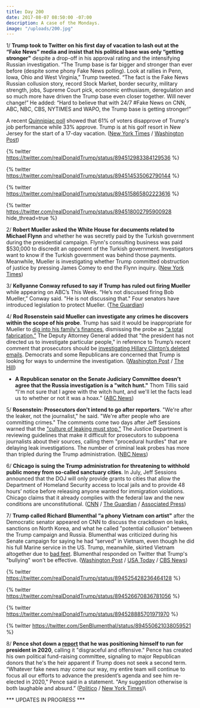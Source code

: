 ```yaml
---
title: Day 200
date: 2017-08-07 08:50:00 -07:00
description: A case of the Mondays.
image: "/uploads/200.jpg"
---
```


1/ **Trump took to Twitter on his first day of vacation to lash out at the “Fake News” media and insist that his political base was only “getting stronger"** despite a drop-off in his approval rating and the intensifying Russian investigation. “The Trump base is far bigger and stronger than ever before (despite some phony Fake News polling). Look at rallies in Penn, Iowa, Ohio and West Virginia,” Trump tweeted. “The fact is the Fake News Russian collusion story, record Stock Market, border security, military strength, jobs, Supreme Court pick, economic enthusiasm, deregulation and so much more have driven the Trump base even closer together. Will never change!” He added: “Hard to believe that with 24/7 #Fake News on CNN, ABC, NBC, CBS, NYTIMES and WAPO, the Trump base is getting stronger!”

A recent [Quinnipiac poll](https://whatthefuckjusthappenedtoday.com/2017/08/02/day-195/#poll-61-disapprove-of-trumps-job-per) showed that 61% of voters disapprove of Trump's job performance while 33% approve. Trump is at his golf resort in New Jersey for the start of a 17-day vacation. ([New York Times](https://www.nytimes.com/2017/08/07/us/politics/trump-breaks-from-vacation-to-tweet-outrage-at-media-and-rally-his-base.html) / [Washington Post](https://www.washingtonpost.com/news/post-politics/wp/2017/08/07/trump-says-his-political-base-is-stronger-than-ever-despite-polling-to-the-contrary/))

{% twitter https://twitter.com/realDonaldTrump/status/894512983384129536 %}

{% twitter https://twitter.com/realDonaldTrump/status/894514535062790144 %}

{% twitter https://twitter.com/realDonaldTrump/status/894515865802223616 %}

{% twitter https://twitter.com/realDonaldTrump/status/894518002795900928 hide_thread=true %}

2/ **Robert Mueller asked the White House for documents related to Michael Flynn** and whether he was secretly paid by the Turkish government during the presidential campaign. Flynn's consulting business was paid $530,000 to discredit an opponent of the Turkish government. Investigators want to know if the Turkish government was behind those payments. Meanwhile, Mueller is investigating whether Trump committed obstruction of justice by pressing James Comey to end the Flynn inquiry. ([New York Times](https://www.nytimes.com/2017/08/04/us/politics/robert-mueller-michael-flynn-turkey.html))

3/ **Kellyanne Conway refused to say if Trump has ruled out firing Mueller** while appearing on ABC’s This Week. “He’s not discussed firing Bob Mueller,” Conway said. "He is not discussing that." Four senators have introduced legislation to protect Mueller. ([The Guardian](https://www.theguardian.com/us-news/2017/aug/06/donald-trump-robert-mueller-russia-kellyanne-conway))

4/ **Rod Rosenstein said Mueller can investigate any crimes he discovers within the scope of his probe**. Trump has said it would be inappropriate for Mueller to [dig into his family's finances](https://whatthefuckjusthappenedtoday.com/2017/07/20/day-182/#1-trump-would-have-never-hired-jeff), dismissing the probe as [“a total fabrication.”](https://whatthefuckjusthappenedtoday.com/2017/08/04/day-197/#2-trump-used-a-campaign-style-rally) The Deputy Attorney General added that "the president has not directed us to investigate particular people," in reference to Trump’s recent comment that prosecutors should be [investigating Hillary Clinton’s deleted emails](https://whatthefuckjusthappenedtoday.com/2017/07/25/day-187/#3-trump-ripped-jeff-sessions-on-twit). Democrats and some Republicans are concerned that Trump is looking for ways to undermine the investigation. ([Washington Post](https://www.washingtonpost.com/powerpost/rosenstein-special-counsel-mueller-can-investigate-any-crimes-he-uncovers-in-russia-probe/2017/08/06/2209365a-7aae-11e7-83c7-5bd5460f0d7e_story.html) / [The Hill](http://thehill.com/homenews/administration/345528-rosenstein-trump-has-not-directed-us-to-investigate-particular-people))

* **A Republican senator on the Senate Judiciary Committee doesn't agree that the Russia investigation is a "witch hunt."** Thom Tillis said “I'm not sure that I agree with the witch hunt, and we'll let the facts lead us to whether or not it was a hoax." ([ABC News](http://abcnews.go.com/Politics/republican-senator-unsure-agrees-trump-russia-probe-witch/story?id=49053096))

5/ **Rosenstein: Prosecutors don't intend to go after reporters**. "We're after the leaker, not the journalist," he said. "We're after people who are committing crimes." The comments come two days after Jeff Sessions warned that the ["culture of leaking must stop."](https://whatthefuckjusthappenedtoday.com/2017/08/04/day-197/#7-jeff-sessions-issued-a-warning-tha)  The Justice Department is reviewing guidelines that make it difficult for prosecutors to subpoena journalists about their sources, calling them "procedural hurdles" that are delaying leak investigations. The number of criminal leak probes has more than tripled during the Trump administration. ([NBC News](http://www.nbcnews.com/politics/politics-news/deputy-ag-rosenstein-says-prosecutors-don-t-intend-go-after-n790076))

6/ **Chicago is suing the Trump administration for threatening to withhold public money from so-called sanctuary cities**. In July, Jeff Sessions announced that the DOJ will only provide grants to cities that allow the Department of Homeland Security access to local jails and to provide 48 hours’ notice before releasing anyone wanted for immigration violations. Chicago claims that it already complies with the federal law and the new conditions are unconstitutional. ([CNN](http://www.cnn.com/2017/08/07/politics/rahm-emanuel-doj-sanctuary-city-cnntv/index.html) / [The Guardian](https://www.theguardian.com/us-news/2017/aug/06/chicago-sue-trump-administration-sanctuary-cities) / [Associated Press](https://apnews.com/12e9b3a6f2ec451a8a82c3c8b81aaced/Chicago-to-file-federal-lawsuit-over-sanctuary-cities-threat))

7/ **Trump called Richard Blumenthal “a phony Vietnam con artist"** after the Democratic senator appeared on CNN to discuss the crackdown on leaks, sanctions on North Korea, and what he called "potential collusion" between the Trump campaign and Russia. Blumenthal was criticized during his Senate campaign for saying he had “served” in Vietnam, even though he did his full Marine service in the US. Trump, meanwhile, skirted Vietnam altogether due to [bad feet](https://www.nytimes.com/2016/08/02/us/politics/donald-trump-draft-record.html). Blumenthal responded on Twitter that Trump's "bullying" won't be effective. ([Washington Post](https://www.washingtonpost.com/news/post-politics/wp/2017/08/07/trump-renews-attack-on-democratic-senator-calling-him-a-vietnam-con-artist-on-twitter/) / [USA Today](https://www.usatoday.com/story/news/politics/onpolitics/2017/08/07/donald-trump-attacks-richard-blumenthal-over-vietnam-service/544457001/) / [CBS News](http://www.cbsnews.com/news/richard-blumenthal-responds-to-trumps-tweets-about-russian-collusion-and-vietnam/))

{% twitter https://twitter.com/realDonaldTrump/status/894525428236464128 %}

{% twitter https://twitter.com/realDonaldTrump/status/894526670836781056 %}

{% twitter https://twitter.com/realDonaldTrump/status/894528885701971970 %}

{% twitter https://twitter.com/SenBlumenthal/status/894550621038059521 %}

8/ **Pence shot down a [report](https://www.nytimes.com/2017/08/05/us/politics/2020-campaign-president-trump-cotton-sasse-pence.html) that he was positioning himself to run for president in 2020**, calling it "disgraceful and offensive." Pence has created his own political fund-raising committee, signaling to major Republican donors that he's the heir apparent if Trump does not seek a second term. “Whatever fake news may come our way, my entire team will continue to focus all our efforts to advance the president’s agenda and see him re-elected in 2020," Pence said in a statement. "Any suggestion otherwise is both laughable and absurd.” ([Politico](http://www.politico.com/story/2017/08/06/pence-new-york-times-2020-trump-241365) / [New York Times](https://www.nytimes.com/2017/08/06/us/politics/mike-pence-election-2020.html))\

\*\*\* UPDATES IN PROGRESS \*\*\*